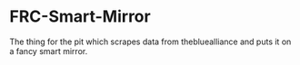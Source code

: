 # FRC-Smart-Mirror
The thing for the pit which scrapes data from thebluealliance and puts it on a fancy smart mirror.
